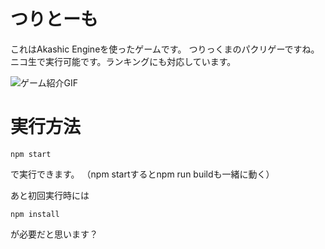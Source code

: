 # つりとーも
これはAkashic Engineを使ったゲームです。
つりっくまのパクリゲーですね。
ニコ生で実行可能です。ランキングにも対応しています。

![ゲーム紹介GIF](https://user-images.githubusercontent.com/32033405/73593401-2a20ab00-4547-11ea-8870-b0784dd8b924.gif)

# 実行方法
```
npm start
```
で実行できます。
（npm startするとnpm run buildも一緒に動く）

あと初回実行時には
```
npm install
```
が必要だと思います？